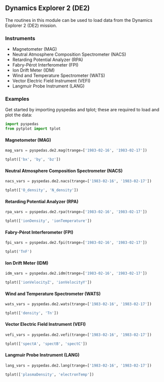 
## Dynamics Explorer 2 (DE2)
The routines in this module can be used to load data from the Dynamics Explorer 2 (DE2) mission. 

### Instruments
- Magnetometer (MAG)
- Neutral Atmosphere Composition Spectrometer (NACS)
- Retarding Potential Analyzer (RPA)
- Fabry-Pérot Interferometer (FPI)
- Ion Drift Meter (IDM)
- Wind and Temperature Spectrometer (WATS)
- Vector Electric Field Instrument (VEFI)
- Langmuir Probe Instrument (LANG)

### Examples
Get started by importing pyspedas and tplot; these are required to load and plot the data:

```python
import pyspedas
from pytplot import tplot
```

#### Magnetometer (MAG)

```python
mag_vars = pyspedas.de2.mag(trange=['1983-02-16', '1983-02-17'])

tplot(['bx', 'by', 'bz'])
```


#### Neutral Atmosphere Composition Spectrometer (NACS)

```python
nacs_vars = pyspedas.de2.nacs(trange=['1983-02-16', '1983-02-17'])

tplot(['O_density', 'N_density'])
```


#### Retarding Potential Analyzer (RPA)

```python
rpa_vars = pyspedas.de2.rpa(trange=['1983-02-16', '1983-02-17'])

tplot(['ionDensity', 'ionTemperature'])
```


#### Fabry-Pérot Interferometer (FPI)

```python
fpi_vars = pyspedas.de2.fpi(trange=['1983-02-16', '1983-02-17'])

tplot('TnF')
```


#### Ion Drift Meter (IDM)

```python
idm_vars = pyspedas.de2.idm(trange=['1983-02-16', '1983-02-17'])

tplot(['ionVelocityZ', 'ionVelocityY'])
```


#### Wind and Temperature Spectrometer (WATS)

```python
wats_vars = pyspedas.de2.wats(trange=['1983-02-16', '1983-02-17'])

tplot(['density', 'Tn'])
```


#### Vector Electric Field Instrument (VEFI)

```python
vefi_vars = pyspedas.de2.vefi(trange=['1983-02-16', '1983-02-17'])

tplot(['spectA', 'spectB', 'spectC'])
```


#### Langmuir Probe Instrument (LANG)

```python
lang_vars = pyspedas.de2.lang(trange=['1983-02-16', '1983-02-17'])

tplot(['plasmaDensity', 'electronTemp'])
```


    